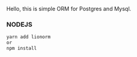 Hello, this is simple ORM for Postgres and Mysql.

### NODEJS

```sh
yarn add lionorm
or
npm install
```
